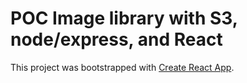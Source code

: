 # POC Image library with S3, node/express, and React




This project was bootstrapped with [Create React App](https://github.com/facebook/create-react-app).
